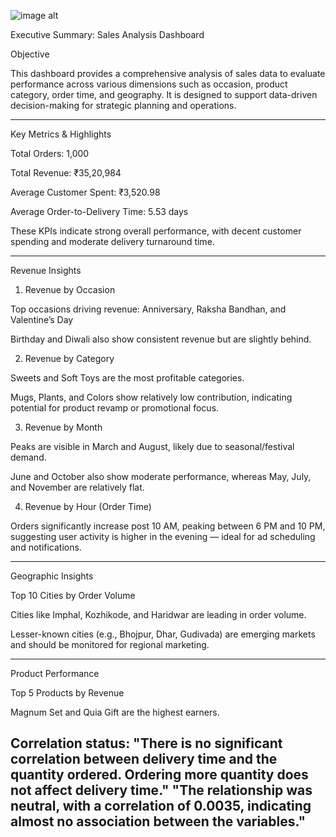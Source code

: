 ![image alt](https://github.com/amir-yousuf-01/Excel-Pro-Tools/blob/27778f1cedeedfccf01e04df18adb605f5cab117/1.png)

Executive Summary: Sales Analysis Dashboard

Objective

This dashboard provides a comprehensive analysis of sales data to evaluate performance across various dimensions such as occasion, product category, order time, and geography. It is designed to support data-driven decision-making for strategic planning and operations.


---

Key Metrics & Highlights

Total Orders: 1,000

Total Revenue: ₹35,20,984

Average Customer Spent: ₹3,520.98

Average Order-to-Delivery Time: 5.53 days


These KPIs indicate strong overall performance, with decent customer spending and moderate delivery turnaround time.


---

Revenue Insights

1. Revenue by Occasion

Top occasions driving revenue: Anniversary, Raksha Bandhan, and Valentine’s Day

Birthday and Diwali also show consistent revenue but are slightly behind.


2. Revenue by Category

Sweets and Soft Toys are the most profitable categories.

Mugs, Plants, and Colors show relatively low contribution, indicating potential for product revamp or promotional focus.


3. Revenue by Month

Peaks are visible in March and August, likely due to seasonal/festival demand.

June and October also show moderate performance, whereas May, July, and November are relatively flat.


4. Revenue by Hour (Order Time)

Orders significantly increase post 10 AM, peaking between 6 PM and 10 PM, suggesting user activity is higher in the evening — ideal for ad scheduling and notifications.



---

Geographic Insights

Top 10 Cities by Order Volume

Cities like Imphal, Kozhikode, and Haridwar are leading in order volume.

Lesser-known cities (e.g., Bhojpur, Dhar, Gudivada) are emerging markets and should be monitored for regional marketing.



---

Product Performance

Top 5 Products by Revenue

Magnum Set and Quia Gift are the highest earners.


Correlation status:
"There is no significant correlation between delivery time and the quantity ordered. Ordering more quantity does not affect delivery time."
"The relationship was neutral, with a correlation of 0.0035, indicating almost no association between the variables."
---------------------------------------------------------------------------------------------------------------------------------
